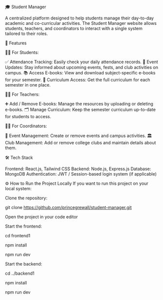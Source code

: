🎓 Student Manager

A centralized platform designed to help students manage their day-to-day academic and co-curricular activities. The Student Manager website allows students, teachers, and coordinators to interact with a single system tailored to their roles.

🚀 Features

👩‍🎓 For Students:

✅ Attendance Tracking: Easily check your daily attendance records.
📅 Event Updates: Stay informed about upcoming events, fests, and club activities on campus.
📚 Access E-books: View and download subject-specific e-books for your semester.
📝 Curriculum Access: Get the full curriculum for each semester in one place.

👨‍🏫 For Teachers:

➕ Add / Remove E-books: Manage the resources by uploading or deleting e-books.
🗂️ Manage Curriculum: Keep the semester curriculum up-to-date for students to access.

🧑‍💼 For Coordinators:

🎉 Event Management: Create or remove events and campus activities.
🏛️ Club Management: Add or remove college clubs and maintain details about them.

🛠️ Tech Stack

Frontend: React.js, Tailwind CSS
Backend: Node.js, Express.js
Database: MongoDB
Authentication: JWT / Session-based login system (if applicable)


⚙️ How to Run the Project Locally
If you want to run this project on your local system:

Clone the repository:

git clone https://github.com/princegrewall/student-manager.git

Open the project in your code editor

Start the frontend:

cd frontend1

npm install

npm run dev

Start the backend:

cd ../backend1

npm install

npm run dev

